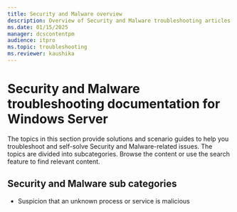 ```yaml
---
title: Security and Malware overview
description: Overview of Security and Malware troubleshooting articles for Windows Server.
ms.date: 01/15/2025
manager: dcscontentpm
audience: itpro
ms.topic: troubleshooting
ms.reviewer: kaushika
---
```

# Security and Malware troubleshooting documentation for Windows Server

The topics in this section provide solutions and scenario guides to help you troubleshoot and self-solve Security and Malware-related issues. The topics are divided into subcategories. Browse the content or use the search feature to find relevant content.

## Security and Malware sub categories

- Suspicion that an unknown process or service is malicious
